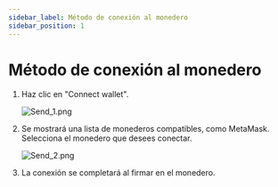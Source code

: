 ```yaml
---
sidebar_label: Método de conexión al monedero
sidebar_position: 1
---
```


# Método de conexión al monedero

1. Haz clic en "Connect wallet".

   ![Send_1.png](/img/docs/Send_1.png)
   
2. Se mostrará una lista de monederos compatibles, como MetaMask. Selecciona el monedero que desees conectar.

   ![Send_2.png](/img/docs/Send_2.png)
   
3. La conexión se completará al firmar en el monedero.